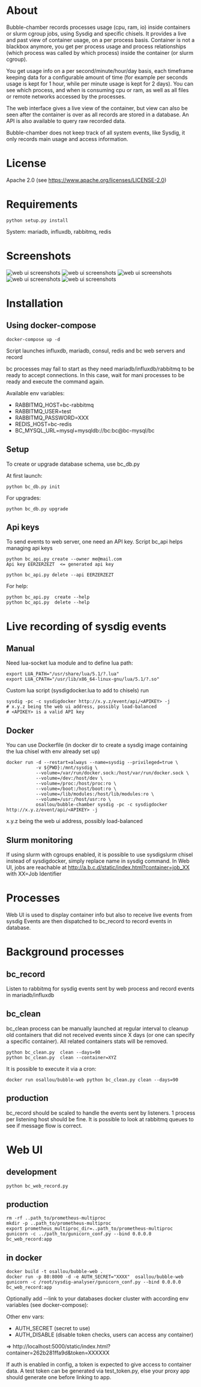 # About

Bubble-chamber records processes usage (cpu, ram, io) inside containers or slurm cgroup jobs, using Sysdig and specific chisels.
It provides a live and past view of container usage, on a per process basis. Container is not a blackbox anymore, you get per process usage and process relationships (which process was called by which process) inside the container (or slurm cgroup).

You get usage info on a per second/minute/hour/day basis, each timeframe keeping data for a configurable amount of time (for example per seconds usage is kept for 1 hour, while per minute usage is kept for 2 days).
You can see which process, and when is consuming cpu or ram, as well as all files or remote networks accessed by the processes.

The web interface gives a live view of the container, but view can also be seen after the container is over as all records are stored in a database. An API is also available to query raw recorded data.

Bubble-chamber does not keep track of all system events, like Sysdig, it only records main usage and access information.

# License

Apache 2.0 (see https://www.apache.org/licenses/LICENSE-2.0)


# Requirements

    python setup.py install

System: mariadb, influxdb, rabbitmq, redis

# Screenshots

![web ui screenshots](screenshots/screen1.png?raw=true)
![web ui screenshots](screenshots/screen2.png?raw=true)
![web ui screenshots](screenshots/screen3.png?raw=true)
![web ui screenshots](screenshots/screen4.png?raw=true)
![web ui screenshots](screenshots/screen5.png?raw=true)

# Installation

## Using docker-compose

    docker-compose up -d


Script launches influxdb, mariadb, consul, redis and bc web servers and record

bc processes may fail to start as they need mariadb/influxdb/rabbitmq to be ready to accept connections.
In this case, wait for mani processes to be ready and execute the command again.

Available env variables:

 * RABBITMQ_HOST=bc-rabbitmq
 * RABBITMQ_USER=test
 * RABBITMQ_PASSWORD=XXX
 * REDIS_HOST=bc-redis
 * BC_MYSQL_URL=mysql+mysqldb://bc:bc@bc-mysql/bc


## Setup

To create or upgrade database schema, use bc_db.py

At first launch:

    python bc_db.py init

For upgrades:

    python bc_db.py upgrade


## Api keys

To send events to web server, one need an API key. Script bc_api helps managing api keys

    python bc_api.py create --owner me@mail.com
    Api key EERZERZEZT  <= generated api key

    python bc_api.py delete --api EERZERZEZT

For help:

    python bc_api.py  create --help
    python bc_api.py  delete --help

# Live recording of sysdig events

## Manual

Need lua-socket lua module and to define lua path:

    export LUA_PATH="/usr/share/lua/5.1/?.lua"
    export LUA_CPATH="/usr/lib/x86_64-linux-gnu/lua/5.1/?.so"

Custom lua script (sysdigdocker.lua to add to chisels) run

    sysdig -pc -c sysdigdocker http://x.y.z/event/api/<APIKEY> -j
    # x.y.z being the web ui address, possibly load-balanced
    # <APIKEY> is a valid API key


## Docker

You can use Dockerfile (in docker dir to create a sysdig image containing the lua chisel with env already set up)

    docker run -d --restart=always --name=sysdig --privileged=true \
               -v ${PWD}:/mnt/sysdig \
               --volume=/var/run/docker.sock:/host/var/run/docker.sock \
               --volume=/dev:/host/dev \
               --volume=/proc:/host/proc:ro \
               --volume=/boot:/host/boot:ro \
               --volume=/lib/modules:/host/lib/modules:ro \
               --volume=/usr:/host/usr:ro \
               osallou/bubble-chamber sysdig -pc -c sysdigdocker http://x.y.z/event/api/<APIKEY> -j

x.y.z being the web ui address, possibly load-balanced


## Slurm monitoring

If using slurm with cgroups enabled, it is possible to use sysdigslurm chisel instead of sysdigdocker, simply replace name in sysdig command.
In Web UI, jobs are reachable at http://a.b.c.d/static/index.html?container=job_XX with XX=Job Identifier

# Processes

Web UI is used to display container info but also to receive live events from sysdig
Events are then dispatched to bc_record to record events in database.

# Background processes

## bc_record

Listen to rabbitmq for sysdig events sent by web process and record events in mariadb/influxdb

## bc_clean

bc_clean process can be manually launched at regular interval to cleanup old containers that did not received events since X days (or one can specify a specific container).
All related containers stats will be removed.


    python bc_clean.py  clean --days=90
    python bc_clean.py  clean --container=XYZ


It is possible to execute it via a cron:

    docker run osallou/bubble-web python bc_clean.py clean --days=90

## production

bc_record should be scaled to handle the events sent by listeners. 1 process per listening host should be fine. It is possible to look at rabbitmq queues to see if message flow is correct.


# Web UI

## development

    python bc_web_record.py

## production

    rm -rf ..path_to/prometheus-multiproc
    mkdir -p ..path_to/prometheus-multiproc
    export prometheus_multiproc_dir=..path_to/prometheus-multiproc
    gunicorn -c ../path_to/gunicorn_conf.py --bind 0.0.0.0 bc_web_record:app

## in docker

    docker build -t osallou/bubble-web .
    docker run -p 80:8000 -d -e AUTH_SECRET="XXXX"  osallou/bubble-web gunicorn -c /root/sysdig-analyser/gunicorn_conf.py --bind 0.0.0.0 bc_web_record:app

Optionally add --link to your databases docker cluster with according env variables (see docker-compose):


Other env vars:

 * AUTH_SECRET (secret to use)
 * AUTH_DISABLE (disable token checks, users can access any container)

=> http://localhost:5000/static/index.html?container=262b281ffa9d&token=XXXXXX

If auth is enabled in config, a token is expected to give access to container data.
A test token can be generated via test_token.py, else your proxy app should generate one before linking to app.
